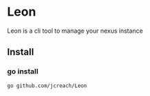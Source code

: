 # Leon
Leon is a cli tool to manage your nexus instance


## Install

### go install

```
go github.com/jcreach/Leon
```